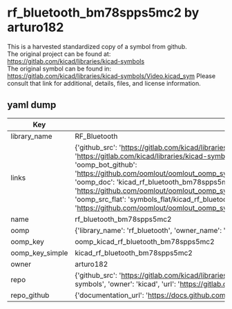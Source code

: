 # rf_bluetooth_bm78spps5mc2 by arturo182  
This is a harvested standardized copy of a symbol from github.  
The original project can be found at:  
https://gitlab.com/kicad/libraries/kicad-symbols  
The original symbol can be found in:
https://gitlab.com/kicad/libraries/kicad-symbols/Video.kicad_sym
Please consult that link for additional, details, files, and license information.  
## yaml dump  
| Key | Value |  
| --- | --- |  
| library_name | RF_Bluetooth |  
| links | {'github_src': 'https://gitlab.com/kicad/libraries/kicad-symbols/Video.kicad_sym', 'github_src_repo': 'https://gitlab.com/kicad/libraries/kicad-symbols', 'oomp_bot': 'kicad_rf_bluetooth_bm78spps5mc2/working', 'oomp_bot_github': 'https://github.com/oomlout/oomlout_oomp_symbol_bot/tree/main/kicad_rf_bluetooth_bm78spps5mc2/working', 'oomp_doc': 'kicad_rf_bluetooth_bm78spps5mc2/working', 'oomp_doc_github': 'https://github.com/oomlout/oomlout_oomp_symbol_doc/tree/main/kicad_rf_bluetooth_bm78spps5mc2/working', 'oomp_src_flat': 'symbols_flat/kicad_rf_bluetooth_bm78spps5mc2/working', 'oomp_src_flat_github': 'https://github.com/oomlout/oomlout_oomp_symbol_src/tree/main/kicad_rf_bluetooth_bm78spps5mc2/working'} |  
| name | rf_bluetooth_bm78spps5mc2 |  
| oomp | {'library_name': 'rf_bluetooth', 'owner_name': 'kicad', 'symbol_name': 'rf_bluetooth_bm78spps5mc2'} |  
| oomp_key | oomp_kicad_rf_bluetooth_bm78spps5mc2 |  
| oomp_key_simple | kicad_rf_bluetooth_bm78spps5mc2 |  
| owner | arturo182 |  
| repo | {'github_src': 'https://gitlab.com/kicad/libraries/kicad-symbols/Video.kicad_sym', 'name': 'libraries/kicad-symbols', 'owner': 'kicad', 'url': 'https://gitlab.com/kicad/libraries/kicad-symbols'} |  
| repo_github | {'documentation_url': 'https://docs.github.com/rest/repos/repos#get-a-repository', 'message': 'Not Found'} |  

